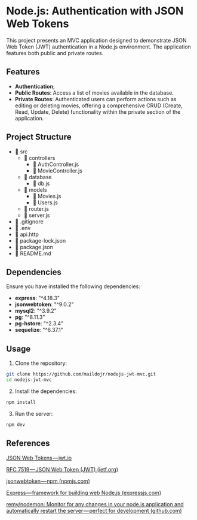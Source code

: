 # Node.js: Authentication with JSON Web Tokens
This project presents an MVC application designed to demonstrate JSON Web Token (JWT) authentication in a Node.js environment. The application features both public and private routes.

## Features
- **Authentication**;
- **Public Routes**: Access a list of movies available in the database.
- **Private Routes**: Authenticated users can perform actions such as editing or deleting movies, offering a comprehensive CRUD (Create, Read, Update, Delete) functionality within the private section of the application.

## Project Structure
- :open_file_folder: src
    - :open_file_folder: controllers
        - :ledger: AuthController.js
        - :ledger: MovieController.js   
	- :open_file_folder: database
        - :ledger: db.js
    - :open_file_folder: models
        - :ledger: Movies.js
        - :ledger: Users.js
    - :ledger: router.js 
	- :ledger: server.js
- :orange_book: .gitignore
- :orange_book: .env
- :closed_book: api.http
- :green_book: package-lock.json
- :green_book: package.json
- :blue_book: README.md

## Dependencies
Ensure you have installed the following dependencies:

- **express**: "^4.18.3"
- **jsonwebtoken**: "^9.0.2"
- **mysql2**: "^3.9.2"
- **pg**: "^8.11.3"
- **pg-hstore**: "^2.3.4"
- **sequelize**: "^6.37.1"

## Usage

1. Clone the repository:

```bash
git clone https://github.com/maildojr/nodejs-jwt-mvc.git
cd nodejs-jwt-mvc
```

2. Install the dependencies:

```bash
npm install
```

3. Run the server:
```bash
npm dev
```

## References
[JSON Web Tokens — jwt.io](https://jwt.io/)

[RFC 7519 — JSON Web Token (JWT) (ietf.org)](https://datatracker.ietf.org/doc/html/rfc7519)

[jsonwebtoken — npm (npmjs.com)](https://www.npmjs.com/package/jsonwebtoken)

[Express — framework for building web Node.js (expressjs.com)](https://expressjs.com/pt-br/)

[remy/nodemon: Monitor for any changes in your node.js application and automatically restart the server — perfect for development (github.com)](https://github.com/remy/nodemon)

